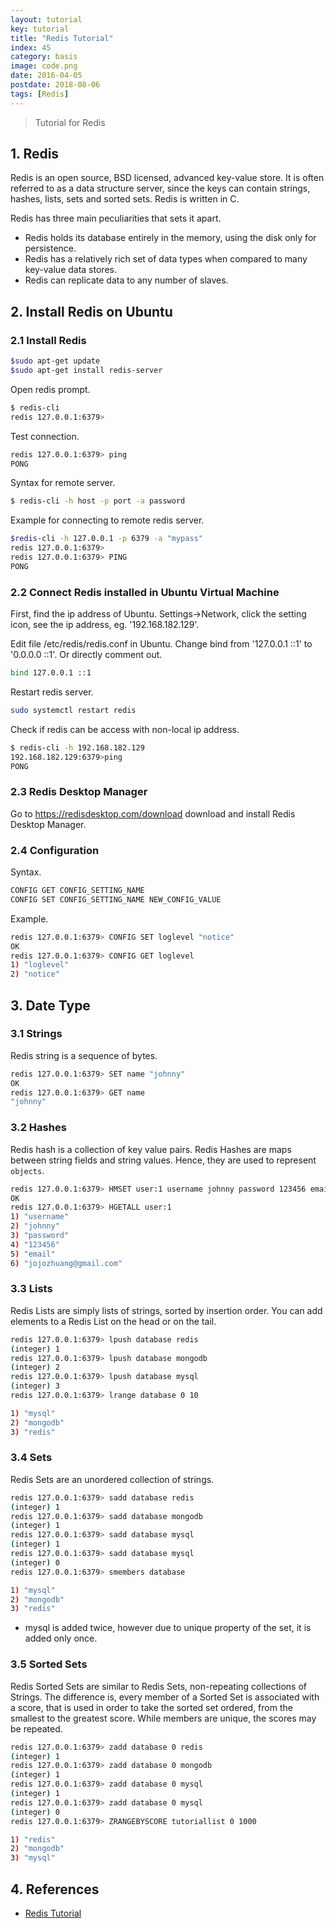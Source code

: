 ```yaml
---
layout: tutorial
key: tutorial
title: "Redis Tutorial"
index: 45
category: basis
image: code.png
date: 2016-04-05
postdate: 2018-08-06
tags: [Redis]
---
```


> Tutorial for Redis

## 1. Redis
Redis is an open source, BSD licensed, advanced key-value store. It is often referred to as a data structure server, since the keys can contain strings, hashes, lists, sets and sorted sets. Redis is written in C.

Redis has three main peculiarities that sets it apart.
* Redis holds its database entirely in the memory, using the disk only for persistence.
* Redis has a relatively rich set of data types when compared to many key-value data stores.
* Redis can replicate data to any number of slaves.

## 2. Install Redis on Ubuntu
### 2.1 Install Redis
```sh
$sudo apt-get update
$sudo apt-get install redis-server
```
Open redis prompt.
```sh
$ redis-cli
redis 127.0.0.1:6379>
```
Test connection.
```sh
redis 127.0.0.1:6379> ping
PONG
```
Syntax for remote server.
```sh
$ redis-cli -h host -p port -a password
```
Example for connecting to remote redis server.
```sh
$redis-cli -h 127.0.0.1 -p 6379 -a "mypass"
redis 127.0.0.1:6379>
redis 127.0.0.1:6379> PING  
PONG
```
### 2.2 Connect Redis installed in Ubuntu Virtual Machine
First, find the ip address of Ubuntu. Settings->Network, click the setting icon, see the ip address, eg. '192.168.182.129'.

Edit file /etc/redis/redis.conf in Ubuntu. Change bind from '127.0.0.1 ::1' to '0.0.0.0 ::1'. Or directly comment out.
```sh
bind 127.0.0.1 ::1
```
Restart redis server.
```sh
sudo systemctl restart redis
```
Check if redis can be access with non-local ip address.
```sh
$ redis-cli -h 192.168.182.129
192.168.182.129:6379>ping
PONG
```

### 2.3 Redis Desktop Manager
Go to https://redisdesktop.com/download download and install Redis Desktop Manager.
### 2.4 Configuration
Syntax.
```sh
CONFIG GET CONFIG_SETTING_NAME
CONFIG SET CONFIG_SETTING_NAME NEW_CONFIG_VALUE
```
Example.
```sh
redis 127.0.0.1:6379> CONFIG SET loglevel "notice"
OK
redis 127.0.0.1:6379> CONFIG GET loglevel  
1) "loglevel"
2) "notice"
```
## 3. Date Type
### 3.1 Strings
Redis string is a sequence of bytes.
```sh
redis 127.0.0.1:6379> SET name "johnny"
OK
redis 127.0.0.1:6379> GET name
"johnny"
```
### 3.2 Hashes
Redis hash is a collection of key value pairs. Redis Hashes are maps between string fields and string values. Hence, they are used to represent `objects`.
```sh
redis 127.0.0.1:6379> HMSET user:1 username johnny password 123456 email jojozhuang@gmail.com
OK
redis 127.0.0.1:6379> HGETALL user:1  
1) "username"
2) "johnny"
3) "password"
4) "123456"
5) "email"
6) "jojozhuang@gmail.com"
```
### 3.3 Lists
Redis Lists are simply lists of strings, sorted by insertion order. You can add elements to a Redis List on the head or on the tail.
```sh
redis 127.0.0.1:6379> lpush database redis
(integer) 1
redis 127.0.0.1:6379> lpush database mongodb
(integer) 2
redis 127.0.0.1:6379> lpush database mysql
(integer) 3
redis 127.0.0.1:6379> lrange database 0 10  

1) "mysql"
2) "mongodb"
3) "redis"
```
### 3.4 Sets
Redis Sets are an unordered collection of strings.
```sh
redis 127.0.0.1:6379> sadd database redis
(integer) 1
redis 127.0.0.1:6379> sadd database mongodb
(integer) 1
redis 127.0.0.1:6379> sadd database mysql
(integer) 1
redis 127.0.0.1:6379> sadd database mysql
(integer) 0
redis 127.0.0.1:6379> smembers database  

1) "mysql"
2) "mongodb"
3) "redis"
```
* mysql is added twice, however due to unique property of the set, it is added only once.

### 3.5 Sorted Sets
Redis Sorted Sets are similar to Redis Sets, non-repeating collections of Strings. The difference is, every member of a Sorted Set is associated with a score, that is used in order to take the sorted set ordered, from the smallest to the greatest score. While members are unique, the scores may be repeated.
```sh
redis 127.0.0.1:6379> zadd database 0 redis
(integer) 1
redis 127.0.0.1:6379> zadd database 0 mongodb
(integer) 1
redis 127.0.0.1:6379> zadd database 0 mysql
(integer) 1
redis 127.0.0.1:6379> zadd database 0 mysql
(integer) 0
redis 127.0.0.1:6379> ZRANGEBYSCORE tutoriallist 0 1000  

1) "redis"
2) "mongodb"
3) "mysql"
```

## 4. References
* [Redis Tutorial](https://www.tutorialspoint.com/redis/index.htm)

